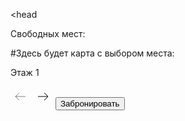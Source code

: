 <head<!DOCTYPE html>
    <script src="https://telegram.org/js/telegram-web-app.js"></script>
    <link rel="stylesheet" href="styles.css">
</head>
<body>
    <p class = free>Свободных мест:</p>
    <p class = card>#Здесь будет карта с выбором места:</p>
    <p class = floor>Этаж 1</p>
    <svg width="32" height="32" viewBox="0 0 32 32" fill="none" xmlns="http://www.w3.org/2000/svg">
        <g opacity="0.5">
          <path d="M24 16H8.00003M8.00003 16L14 22M8.00003 16L14 10" stroke="black" />
        </g>
      </svg>
      <svg width="32" height="32" viewBox="0 0 32 32" fill="none" xmlns="http://www.w3.org/2000/svg">
        <path d="M8 16H24M24 16L18 10M24 16L18 22" stroke="black" />
      </svg>
      <button class = buy>Забронировать</button>
 </body>
